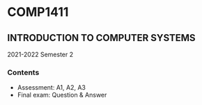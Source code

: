 # COMP1411
## INTRODUCTION TO COMPUTER SYSTEMS
2021-2022 Semester 2
### Contents
- Assessment: A1, A2, A3
- Final exam: Question & Answer
